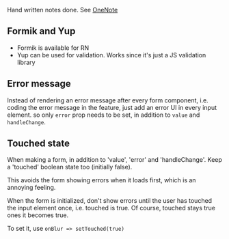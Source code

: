 Hand written notes done. See [OneNote](https://onedrive.live.com/redir?resid=1AFE2D221CFD3E54%21137&page=Edit&wd=target%287-forms.one%7C3df3c2cf-33e8-6746-a1f1-2d6d057a4b01%2F%29&wdorigin=717)

## Formik and Yup
- Formik is available for RN
- Yup can be used for validation. Works since it's just a JS validation library


## Error message
Instead of rendering an error message after every form component, i.e. coding the error message in the feature, just add an error UI in every input element. so only `error` prop needs to be set, in addition to `value` and `handleChange`.

## Touched state
When making a form, in addition to 'value', 'error' and 'handleChange'. Keep a 'touched' boolean state too (initially false).

This avoids the form showing errors when it loads first, which is an annoying feeling.

When the form is initialized, don't show errors until the user has touched the input element once, i.e. touched is true. Of course, touched stays true ones it becomes true.

To set it, use `onBlur => setTouched(true)`